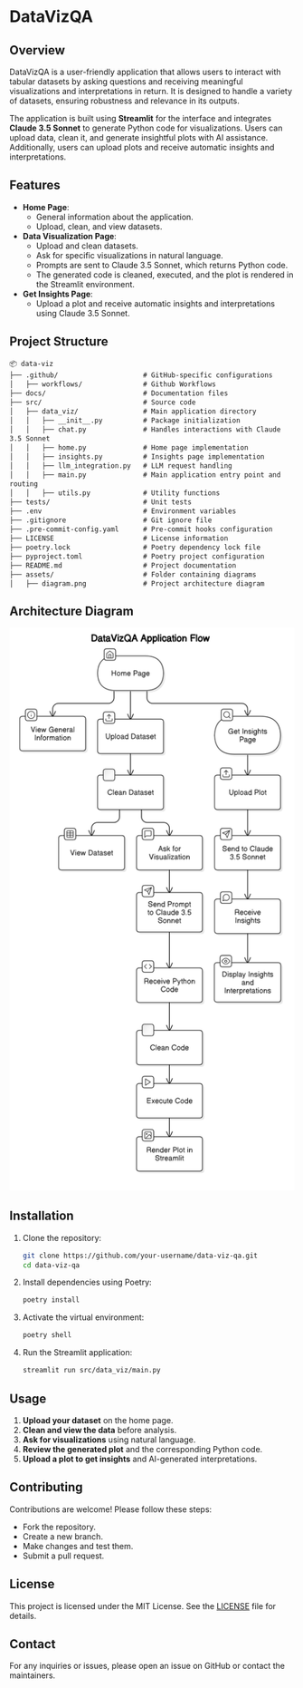 # DataVizQA

## Overview
DataVizQA is a user-friendly application that allows users to interact with tabular datasets by asking questions and receiving meaningful visualizations and interpretations in return. It is designed to handle a variety of datasets, ensuring robustness and relevance in its outputs.

The application is built using **Streamlit** for the interface and integrates **Claude 3.5 Sonnet** to generate Python code for visualizations. Users can upload data, clean it, and generate insightful plots with AI assistance. Additionally, users can upload plots and receive automatic insights and interpretations.

## Features
- **Home Page**: 
  - General information about the application.
  - Upload, clean, and view datasets.
- **Data Visualization Page**:
  - Upload and clean datasets.
  - Ask for specific visualizations in natural language.
  - Prompts are sent to Claude 3.5 Sonnet, which returns Python code.
  - The generated code is cleaned, executed, and the plot is rendered in the Streamlit environment.
- **Get Insights Page**:
  - Upload a plot and receive automatic insights and interpretations using Claude 3.5 Sonnet.

## Project Structure
```
📦 data-viz
├── .github/                     # GitHub-specific configurations
│   ├── workflows/               # Github Workflows
├── docs/                        # Documentation files
├── src/                         # Source code
│   ├── data_viz/                # Main application directory
│   │   ├── __init__.py          # Package initialization
│   │   ├── chat.py              # Handles interactions with Claude 3.5 Sonnet
│   │   ├── home.py              # Home page implementation
│   │   ├── insights.py          # Insights page implementation
│   │   ├── llm_integration.py   # LLM request handling
│   │   ├── main.py              # Main application entry point and routing
│   │   ├── utils.py             # Utility functions
├── tests/                       # Unit tests
├── .env                         # Environment variables
├── .gitignore                   # Git ignore file
├── .pre-commit-config.yaml      # Pre-commit hooks configuration
├── LICENSE                      # License information
├── poetry.lock                  # Poetry dependency lock file
├── pyproject.toml               # Poetry project configuration
├── README.md                    # Project documentation
├── assets/                      # Folder containing diagrams
│   ├── diagram.png              # Project architecture diagram
```

## Architecture Diagram
![Project Architecture](assets/diagram.png)

## Installation
1. Clone the repository:
   ```bash
   git clone https://github.com/your-username/data-viz-qa.git
   cd data-viz-qa
   ```
2. Install dependencies using Poetry:
   ```bash
   poetry install
   ```
3. Activate the virtual environment:
   ```bash
   poetry shell
   ```
4. Run the Streamlit application:
   ```bash
   streamlit run src/data_viz/main.py
   ```

## Usage
1. **Upload your dataset** on the home page.
2. **Clean and view the data** before analysis.
3. **Ask for visualizations** using natural language.
4. **Review the generated plot** and the corresponding Python code.
5. **Upload a plot to get insights** and AI-generated interpretations.

## Contributing
Contributions are welcome! Please follow these steps:
- Fork the repository.
- Create a new branch.
- Make changes and test them.
- Submit a pull request.

## License
This project is licensed under the MIT License. See the [LICENSE](LICENSE) file for details.

## Contact
For any inquiries or issues, please open an issue on GitHub or contact the maintainers.
